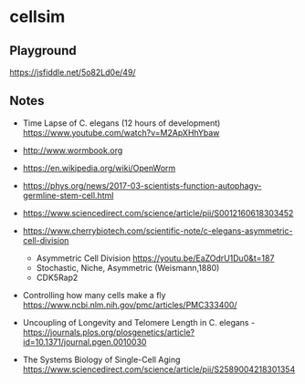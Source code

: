# cellsim

## Playground
https://jsfiddle.net/5o82Ld0e/49/

## Notes
* Time Lapse of C. elegans (12 hours of development) https://www.youtube.com/watch?v=M2ApXHhYbaw
* http://www.wormbook.org
* https://en.wikipedia.org/wiki/OpenWorm

* https://phys.org/news/2017-03-scientists-function-autophagy-germline-stem-cell.html
* https://www.sciencedirect.com/science/article/pii/S0012160618303452
* https://www.cherrybiotech.com/scientific-note/c-elegans-asymmetric-cell-division
  * Asymmetric Cell Division https://youtu.be/EaZOdrU1Du0&t=187
  * Stochastic, Niche, Asymmetric  (Weismann,1880)
  * CDK5Rap2
* Controlling how many cells make a fly https://www.ncbi.nlm.nih.gov/pmc/articles/PMC333400/
* Uncoupling of Longevity and Telomere Length in C. elegans - https://journals.plos.org/plosgenetics/article?id=10.1371/journal.pgen.0010030
* The Systems Biology of Single-Cell Aging https://www.sciencedirect.com/science/article/pii/S2589004218301354
